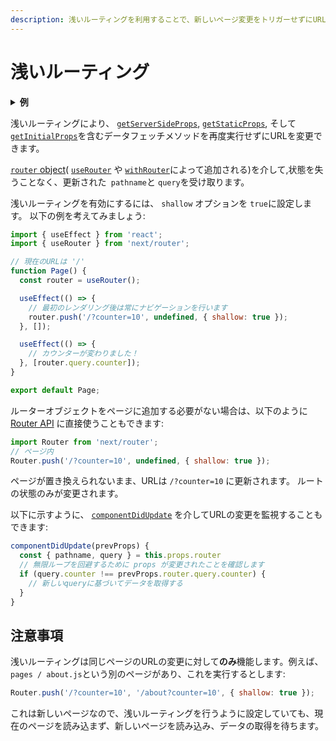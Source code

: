```yaml
---
description: 浅いルーティングを利用することで、新しいページ変更をトリガーせずにURLを変更できます。このページで学びましょう。
---
```


# 浅いルーティング

<details>
  <summary><b>例</b></summary>
  <ul>
    <li><a href="https://github.com/zeit/next.js/tree/canary/examples/with-shallow-routing">浅いルーティング</a></li>
  </ul>
</details>

浅いルーティングにより、 [`getServerSideProps`](/docs/basic-features/data-fetching.md#getserversideprops-server-side-rendering), [`getStaticProps`](/docs/basic-features/data-fetching.md#getstaticprops-static-generation), そして [`getInitialProps`](/docs/api-reference/data-fetching/getInitialProps.md)を含むデータフェッチメソッドを再度実行せずにURLを変更できます。
 
  [`router` object](/docs/api-reference/next/router.md#router-object)( [`useRouter`](/docs/api-reference/next/router.md#useRouter) や [`withRouter`](/docs/api-reference/next/router.md#withRouter)によって追加される)を介して,状態を失うことなく、更新された` pathname`と `query`を受け取ります。

浅いルーティングを有効にするには、 `shallow` オプションを `true`に設定します。 以下の例を考えてみましょう:

```jsx
import { useEffect } from 'react';
import { useRouter } from 'next/router';

// 現在のURLは '/'
function Page() {
  const router = useRouter();

  useEffect(() => {
    // 最初のレンダリング後は常にナビゲーションを行います
    router.push('/?counter=10', undefined, { shallow: true });
  }, []);

  useEffect(() => {
    // カウンターが変わりました！
  }, [router.query.counter]);
}

export default Page;
```

ルーターオブジェクトをページに追加する必要がない場合は、以下のように [Router API](/docs/api-reference/next/router.md#router-api) に直接使うこともできます:

```jsx
import Router from 'next/router';
// ページ内
Router.push('/?counter=10', undefined, { shallow: true });
```

ページが置き換えられないまま、URLは `/?counter=10` に更新されます。 ルートの状態のみが変更されます。

以下に示すように、 [`componentDidUpdate`](https://reactjs.org/docs/react-component.html#componentdidupdate) を介してURLの変更を監視することもできます:

```jsx
componentDidUpdate(prevProps) {
  const { pathname, query } = this.props.router
  // 無限ループを回避するために props が変更されたことを確認します
  if (query.counter !== prevProps.router.query.counter) {
    // 新しいqueryに基づいてデータを取得する
  }
}
```

## 注意事項

浅いルーティングは同じページのURLの変更に対して**のみ**機能します。例えば、 `pages / about.js`という別のページがあり、これを実行するとします:

```jsx
Router.push('/?counter=10', '/about?counter=10', { shallow: true });
```

これは新しいページなので、浅いルーティングを行うように設定していても、現在のページを読み込まず、新しいページを読み込み、データの取得を待ちます。
